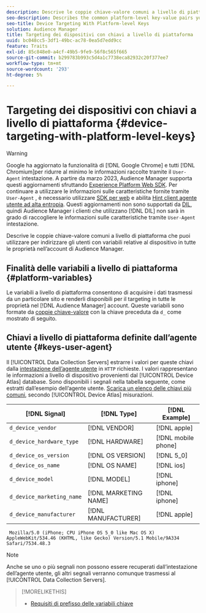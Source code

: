```yaml
---
description: Descrive le coppie chiave-valore comuni a livello di piattaforma che puoi utilizzare per indirizzare gli utenti con variabili relative al dispositivo in tutte le proprietà nell’account di Audience Manager.
seo-description: Describes the common platform-level key-value pairs you can use to target users with device-related variables across all properties in your Audience Manager account.
seo-title: Device Targeting With Platform-level Keys
solution: Audience Manager
title: Targeting dei dispositivi con chiavi a livello di piattaforma
uuid: bc048cc5-3df1-49bc-ac78-0ea5d7edd9cc
feature: Traits
exl-id: 85c848e0-a4cf-49b5-9fe9-56f8c565f665
source-git-commit: b299783b993c5d4a1c7738eca82932c20f377ee7
workflow-type: tm+mt
source-wordcount: '293'
ht-degree: 5%

---
```


# Targeting dei dispositivi con chiavi a livello di piattaforma {#device-targeting-with-platform-level-keys}

>[!WARNING]
>
>Google ha aggiornato la funzionalità di [!DNL Google Chrome] e tutti [!DNL Chromium]per ridurre al minimo le informazioni raccolte tramite il `User-Agent` intestazione.
>A partire da marzo 2023, Audience Manager supporta questi aggiornamenti sfruttando [Experience Platform Web SDK](https://experienceleague.adobe.com/docs/experience-platform/edge/home.html?lang=en). Per continuare a utilizzare le informazioni sulle caratteristiche fornite tramite `User-Agent` , è necessario utilizzare [SDK per web](https://experienceleague.adobe.com/docs/experience-platform/edge/home.html?lang=en) e abilita [Hint client agente utente ad alta entropia](https://experienceleague.adobe.com/docs/experience-platform/edge/fundamentals/user-agent-client-hints.html?lang=en).
>Questi aggiornamenti non sono supportati da [DIL](../../../using/dil/dil-overview.md), quindi Audience Manager i clienti che utilizzano [!DNL DIL] non sarà in grado di raccogliere le informazioni sulle caratteristiche tramite `User-Agent` intestazione.

Descrive le coppie chiave-valore comuni a livello di piattaforma che puoi utilizzare per indirizzare gli utenti con variabili relative al dispositivo in tutte le proprietà nell’account di Audience Manager.

## Finalità delle variabili a livello di piattaforma {#platform-variables}

<!-- c_tb_device_targeting.xml -->

Le variabili a livello di piattaforma consentono di acquisire i dati trasmessi da un particolare sito e renderli disponibili per il targeting in tutte le proprietà nel [!DNL Audience Manager] account. Queste variabili sono formate da [coppie chiave-valore](../../reference/key-value-pairs-explained.md) con la chiave preceduta da `d_` come mostrato di seguito.

## Chiavi a livello di piattaforma definite dall’agente utente {#keys-user-agent}

Il [!UICONTROL Data Collection Servers] estrarre i valori per queste chiavi dalla [intestazione dell’agente utente](https://www.w3.org/Protocols/rfc2616/rfc2616-sec14.html#sec14.43) in `HTTP` richieste. I valori rappresentano le informazioni a livello di dispositivo provenienti dal [!UICONTROL Device Atlas] database. Sono disponibili i segnali nella tabella seguente, come estratti dall’esempio dell’agente utente. [Scarica un elenco delle chiavi più comuni](assets/device_keys.csv), secondo [!UICONTROL Device Atlas] misurazioni.

| [!DNL Signal] | [!DNL Type] | [!DNL Example] |
|---|---|---|
| `d_device_vendor` | [!DNL VENDOR] | [!DNL apple] |
| `d_device_hardware_type` | [!DNL HARDWARE] | [!DNL mobile phone] |
| `d_device_os_version` | [!DNL OS VERSION] | [!DNL 5_0] |
| `d_device_os_name` | [!DNL OS NAME] | [!DNL ios] |
| `d_device_model` | [!DNL MODEL] | [!DNL iphone] |
| `d_device_marketing_name` | [!DNL MARKETING NAME] | [!DNL iphone] |
| `d_device_manufacturer` | [!DNL MANUFACTURER] | [!DNL apple] |

```
 Mozilla/5.0 (iPhone; CPU iPhone OS 5_0 like Mac OS X) AppleWebKit/534.46 (KHTML, like Gecko) Version/5.1 Mobile/9A334 Safari/7534.48.3
```

>[!NOTE]
>
>Anche se uno o più segnali non possono essere recuperati dall’intestazione dell’agente utente, gli altri segnali verranno comunque trasmessi al [!UICONTROL Data Collection Servers].

>[!MORELIKETHIS]
>
>* [Requisiti di prefisso delle variabili chiave](../../features/traits/trait-variable-prefixes.md)

